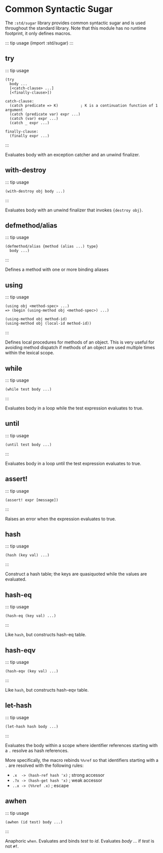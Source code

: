# Common Syntactic Sugar

The `:std/sugar` library provides common syntactic sugar and is used
throughout the standard library. Note that this module has no runtime
footprint, it only defines macros.

::: tip usage
(import :std/sugar)
:::

## try

::: tip usage
```
(try
  body ...
  [<catch-clause> ...]
  [<finally-clause>])

catch-clause:
  (catch predicate => K)          ; K is a continuation function of 1 argument
  (catch (predicate var) expr ...)
  (catch (var) expr ...)
  (catch _ expr ...)

finally-clause:
  (finally expr ...)
```
:::

Evaluates body with an exception catcher and an unwind finalizer.

## with-destroy

::: tip usage
```
(with-destroy obj body ...)
```
:::

Evaluates body with an unwind finalizer that invokes `{destroy obj}`.


## defmethod/alias

::: tip usage
```
(defmethod/alias {method (alias ...) type}
  body ...)
```
:::

Defines a method with one or more binding aliases

## using

::: tip usage
```
(using obj <method-spec> ...)
=> (begin (using-method obj <method-spec>) ...)

(using-method obj method-id)
(using-method obj (local-id method-id))

```
:::

Defines local procedures for methods of an object.
This is very useful for avoiding method dispatch if methods of an object are
used multiple times within the lexical scope.

## while

::: tip usage
```
(while test body ...)
```
:::

Evaluates body in a loop while the test expression evaluates to true.

## until

::: tip usage
```
(until test body ...)
```
:::

Evaluates body in a loop until the test expression evaluates to true.

## assert!

::: tip usage
```
(assert! expr [message])
```
:::

Raises an error when the expression evaluates to true.

## hash

::: tip usage
```
(hash (key val) ...)
```
:::

Construct a hash table; the keys are quasiquoted while the values are evaluated.


## hash-eq

::: tip usage
```
(hash-eq (key val) ...)
```
:::

Like `hash`, but constructs hash-eq table.

## hash-eqv

::: tip usage
```
(hash-eqv (key val) ...)
```
:::

Like `hash`, but constructs hash-eqv table.

## let-hash

::: tip usage
```
(let-hash hash body ...)
```
:::

Evaluates the body within a scope where identifier references starting with a `.`
resolve as hash references.

More specifically, the macro rebinds `%%ref` so that identifiers starting with a `.`
are resolved with the following rules:
- `.x  -> (hash-ref hash 'x)` ; strong accessor
- `.?x -> (hash-get hash 'x)` ; weak accessor
- `..x -> (%%ref .x)`         ; escape

## awhen

::: tip usage
```
(awhen (id test) body ...)
```
:::

Anaphoric `when`. Evaluates and binds *test* to *id*. Evaluates *body ...* if *test* is not `#f`.
